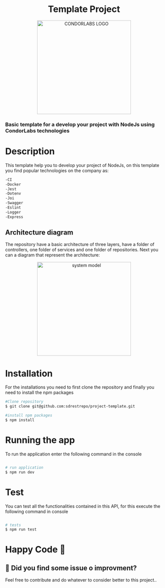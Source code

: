 <h1 align="center">Template Project</h1>
<p align="center">
  <img src="https://i.ibb.co/gzgp8zj/servlet.png" width="300" alt="CONDORLABS LOGO" />
</p>

### Basic template for a develop your project with NodeJs using CondorLabs technologies

# Description

This template help you to develop your project of NodeJs, on this template you find popular technologies on the company as:
```bash
-CI
-Docker
-Jest
-Dotenv
-Joi
-Swagger
-Eslint
-Logger
-Express
```

## Architecture diagram

The repository have a basic architecture of three layers, have a folder of controllers, one folder of services and one folder of repositories. Next you can a diagram that represent the architecture:

<p align="center">
  <img src="https://i.ibb.co/4mMhgzT/Screen-Shot-2021-08-20-at-1-07-55-AM.png" width="300" alt="system model" />
</p>

# Installation

For the installations you need to first clone the repository and finally you need to install the npm packages

```bash
#Clone repository
$ git clone git@github.com:sdrestrepo/project-template.git

#install npm packages 
$ npm install

```

# Running the app

To run the application enter the following command in the console

```bash

# run application
$ npm run dev

```

# Test

You can test all the functionalities contained in this API, for this execute the following command in console

```bash

# tests
$ npm run test

```

# Happy Code 💛

## 🐞 Did you find some issue o improvment?

Feel free to contribute and do whatever to consider better to this project..
